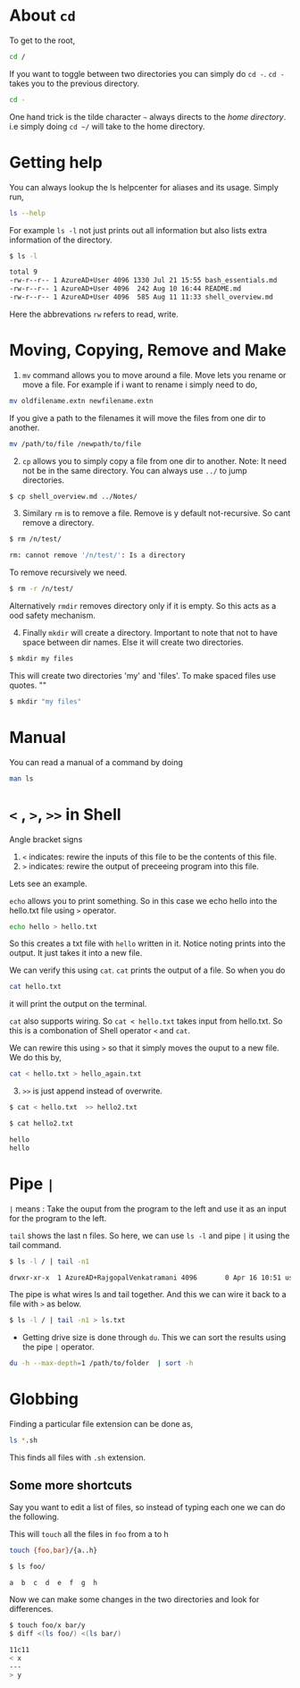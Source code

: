 # About `cd`

To get to the root, 
```bash
cd /
```

If you want to toggle between two directories you can simply do `cd -`. `cd -` takes you to the previous directory. 
```bash
cd -
```

One hand trick is the tilde character `~` always directs to the *home directory*. i.e simply doing `cd ~/` will take to the home directory. 

# Getting help
You can always lookup the ls helpcenter for aliases and its usage. Simply run, 

```bash
ls --help
```

For example `ls -l` not just prints out all information but also lists extra information of the directory. 

```bash 
$ ls -l

total 9
-rw-r--r-- 1 AzureAD+User 4096 1330 Jul 21 15:55 bash_essentials.md
-rw-r--r-- 1 AzureAD+User 4096  242 Aug 10 16:44 README.md
-rw-r--r-- 1 AzureAD+User 4096  585 Aug 11 11:33 shell_overview.md
```

Here the abbrevations `rw` refers to read, write. 


# Moving, Copying, Remove and Make
1. `mv` command allows you to move around a file. Move lets you rename or move a file. For example if i want to rename i simply need to do, 

```bash
mv oldfilename.extn newfilename.extn
```

If you give a path to the filenames it will move the files from one dir to another. 

```bash
mv /path/to/file /newpath/to/file
```

2. `cp` allows you to simply copy a file from one dir to another. 
Note: It need not be in the same directory. You can always use `../` to jump directories.

```bash
$ cp shell_overview.md ../Notes/
```

3. Similary `rm` is to remove a file. 
Remove is y default not-recursive. So cant remove a directory. 

```bash
$ rm /n/test/

rm: cannot remove '/n/test/': Is a directory
```
To remove recursively we need. 

```bash
$ rm -r /n/test/
```
Alternatively `rmdir` removes directory only if it is empty. So this acts as a ood safety mechanism. 

4. Finally `mkdir` will create a directory. Important to note that not to have space between dir names. Else it will create two directories. 

```bash
$ mkdir my files
```
This will create two directories 'my' and 'files'. To make spaced files use quotes. "" 

```bash
$ mkdir "my files"
```


# Manual
You can read a manual of a command by doing 

```bash 
man ls
```


# `<` , `>`, `>>` in Shell
Angle bracket signs 

1. `<` indicates: rewire the inputs of this file to be the contents of this file. 
2. `>` indicates: rewire the output of preceeing program into this file. 

Lets see an example. 

`echo` allows you to print something. So in this case we echo hello into the hello.txt file using `>` operator. 
```bash 
echo hello > hello.txt
```
So this creates a txt file with `hello` written in it. Notice noting prints into the output. It just takes it into a new file. 


We can verify this using `cat`. `cat` prints the output of a file. So when you do

```bash 
cat hello.txt
```
it will print the output on the terminal. 

`cat` also supports wiring. So `cat < hello.txt` takes input from hello.txt. So this is a combonation of Shell operator `<` and `cat`.

We can rewire this using `>` so that it simply moves the ouput to a new file. We do this by, 

```bash 
cat < hello.txt > hello_again.txt
```

3. `>>` is just append instead of overwrite. 

``` bash
$ cat < hello.txt  >> hello2.txt

$ cat hello2.txt

hello
hello
```

# Pipe `|`
`|` means : Take the ouput from the program to the left and use it as an input for the program to the left. 

`tail` shows the last n files. So here, we can use `ls -l` and pipe `|` it using the tail command. 

```bash
$ ls -l / | tail -n1

drwxr-xr-x  1 AzureAD+RajgopalVenkatramani 4096       0 Apr 16 10:51 usr/
```
The pipe is what wires ls and tail together. And this we can wire it back to a file with `>` as below. 

```bash
$ ls -l / | tail -n1 > ls.txt
```

- Getting drive size is done through `du`. This we can sort the results using the  pipe `|` operator. 

```bash
du -h --max-depth=1 /path/to/folder  | sort -h
```

# Globbing
Finding a particular file extension can be done as, 

```bash
ls *.sh
```
This finds all files with `.sh` extension. 

## Some more shortcuts 

Say you want to edit a list of files, so instead of typing each one we can do the following. 

This will `touch` all the files in `foo` from a to h
```bash
touch {foo,bar}/{a..h}
```

```bash
$ ls foo/

a  b  c  d  e  f  g  h
```

Now we can make some changes in the two directories and look for differences. 


 ```bash
$ touch foo/x bar/y
$ diff <(ls foo/) <(ls bar/)

11c11
< x
---
> y

```
